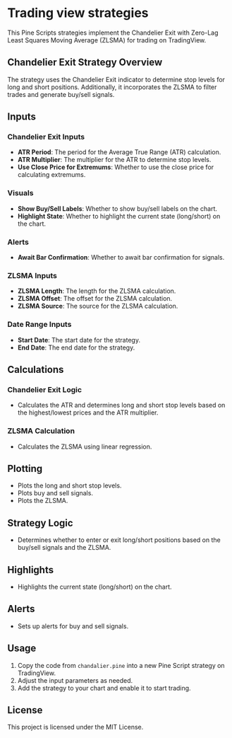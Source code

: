 # Trading view strategies 

This Pine Scripts strategies implement the Chandelier Exit with Zero-Lag Least Squares Moving Average (ZLSMA) for trading on TradingView.

## Chandelier Exit Strategy Overview

The strategy uses the Chandelier Exit indicator to determine stop levels for long and short positions. Additionally, it incorporates the ZLSMA to filter trades and generate buy/sell signals.

## Inputs

### Chandelier Exit Inputs
- **ATR Period**: The period for the Average True Range (ATR) calculation.
- **ATR Multiplier**: The multiplier for the ATR to determine stop levels.
- **Use Close Price for Extremums**: Whether to use the close price for calculating extremums.

### Visuals
- **Show Buy/Sell Labels**: Whether to show buy/sell labels on the chart.
- **Highlight State**: Whether to highlight the current state (long/short) on the chart.

### Alerts
- **Await Bar Confirmation**: Whether to await bar confirmation for signals.

### ZLSMA Inputs
- **ZLSMA Length**: The length for the ZLSMA calculation.
- **ZLSMA Offset**: The offset for the ZLSMA calculation.
- **ZLSMA Source**: The source for the ZLSMA calculation.

### Date Range Inputs
- **Start Date**: The start date for the strategy.
- **End Date**: The end date for the strategy.

## Calculations

### Chandelier Exit Logic
- Calculates the ATR and determines long and short stop levels based on the highest/lowest prices and the ATR multiplier.

### ZLSMA Calculation
- Calculates the ZLSMA using linear regression.

## Plotting
- Plots the long and short stop levels.
- Plots buy and sell signals.
- Plots the ZLSMA.

## Strategy Logic
- Determines whether to enter or exit long/short positions based on the buy/sell signals and the ZLSMA.

## Highlights
- Highlights the current state (long/short) on the chart.

## Alerts
- Sets up alerts for buy and sell signals.

## Usage

1. Copy the code from `chandalier.pine` into a new Pine Script strategy on TradingView.
2. Adjust the input parameters as needed.
3. Add the strategy to your chart and enable it to start trading.

## License

This project is licensed under the MIT License.